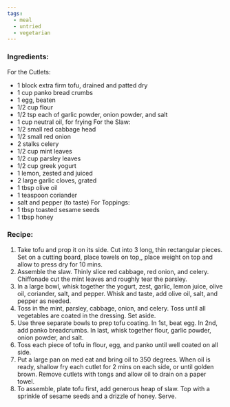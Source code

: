 ```yaml
---
tags:
  - meal
  - untried
  - vegetarian
---
```

### Ingredients:
For the Cutlets:
- 1 block extra firm tofu, drained and patted dry
- 1 cup panko bread crumbs
- 1 egg, beaten
- 1/2 cup flour
- 1/2 tsp each of garlic powder, onion powder, and salt
- 1 cup neutral oil, for frying
For the Slaw:
- 1/2 small red cabbage head
- 1/2 small red onion
- 2 stalks celery
- 1/2 cup mint leaves
- 1/2 cup parsley leaves
- 1/2 cup greek yogurt
- 1 lemon, zested and juiced
- 2 large garlic cloves, grated
- 1 tbsp olive oil
- 1 teaspoon coriander
- salt and pepper (to taste)
For Toppings:
- 1 tbsp toasted sesame seeds
- 1 tbsp honey

### Recipe:
1. Take tofu and prop it on its side. Cut into 3 long, thin rectangular pieces. Set on a cutting board, place towels on top,, place weight on top and allow to press dry for 10 mins. 
2. Assemble the slaw. Thinly slice red cabbage, red onion, and celery. Chiffonade cut the mint leaves and roughly tear the parsley. 
3. In a large bowl, whisk together the yogurt, zest, garlic, lemon juice, olive oil, coriander, salt, and pepper. Whisk and taste, add olive oil, salt, and pepper as needed. 
4. Toss in the mint, parsley, cabbage, onion, and celery. Toss until all vegetables are coated in the dressing. Set aside. 
5. Use three separate bowls to prep tofu coating. In 1st, beat egg. In 2nd, add panko breadcrumbs. In last, whisk together flour, garlic powder, onion powder, and salt. 
6. Toss each piece of tofu in flour, egg, and panko until well coated on all side. 
7. Put a large pan on med eat and bring oil to 350 degrees. When oil is ready, shallow fry each cutlet for 2 mins on each side, or until golden brown. Remove cutlets with tongs and allow oil to drain on a paper towel. 
8. To assemble, plate tofu first, add generous heap of slaw. Top with a sprinkle of sesame seeds and a drizzle of honey. Serve. 